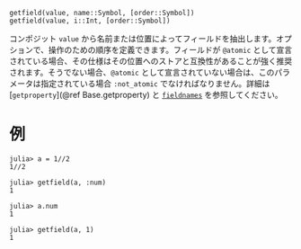 ```
getfield(value, name::Symbol, [order::Symbol])
getfield(value, i::Int, [order::Symbol])
```

コンポジット `value` から名前または位置によってフィールドを抽出します。オプションで、操作のための順序を定義できます。フィールドが `@atomic` として宣言されている場合、その仕様はその位置へのストアと互換性があることが強く推奨されます。そうでない場合、`@atomic` として宣言されていない場合は、このパラメータは指定されている場合 `:not_atomic` でなければなりません。詳細は [`getproperty`](@ref Base.getproperty) と [`fieldnames`](@ref) を参照してください。

# 例

```jldoctest
julia> a = 1//2
1//2

julia> getfield(a, :num)
1

julia> a.num
1

julia> getfield(a, 1)
1
```
